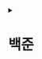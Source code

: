<details>
<summary><h1>백준</h1></summary>

---

<details>
<summary><h2>[GOLD] 문제 목록</h2></summary>

 <details>
  <summary>
   <h3> 2636번 - 치즈 </h3>
  </summary>

- 출처: [ 백준 ](https://www.acmicpc.net/problem/2636)
- 문제 유형:
    - 구현
    - 그래프 이론
    - 그래프 탐색
    - 시뮬레이션
    - 너비 우선 탐색
    - 격자 그래프
- 난이도: 골드 4
- 과제 날짜 : 2025년 08월 04일
- 과제 완료 날짜 : 2025년 08월 05일
</details>

---

 <details>
  <summary>
   <h3> 16927번 - 배열 돌리기 2 </h3>
  </summary>

- 출처: [ 백준 ](https://www.acmicpc.net/problem/16927)
- 문제 유형:
    - 구현
- 난이도: 골드 5
- 과제 날짜 : 2025년 08월 06일
- 과제 완료 날짜 : 2025년 08월 08일
</details>

---

 <details>
  <summary>
   <h3> 16935번 - 배열 돌리기 3 </h3>
  </summary>

- 출처: [ 백준 ](https://www.acmicpc.net/problem/16935)
- 문제 유형:
    - 구현
- 난이도: 골드 5
- 과제 날짜 : 2025년 08월 08일
- 과제 완료 날짜 : 2025년 08월 13일
</details>

---

 <details>
  <summary>
   <h3> 17144번 - 미세먼지 안녕! </h3>
  </summary>

- 출처: [ 백준 ](https://www.acmicpc.net/problem/17144)
- 문제 유형:
    - 구현
    - 시뮬레이션
- 난이도: 골드 4
- 과제 날짜 : 2025년 0?월 ?일
- 과제 완료 날짜 : 2025년 08월 13일
</details>

---

 <details>
  <summary>
   <h3> 1074번 - Z </h3>
  </summary>

- 출처: [ 백준 ](https://www.acmicpc.net/problem/1074)
- 문제 유형:
    - 분할 정복
    - 재귀
- 난이도: 골드 5
- 과제 날짜 : 2025년 0?월 ?일
- 과제 완료 날짜 : 2025년 08월 14일
</details>

---

 <details>
  <summary>
   <h3> 2448번 - 별 찍기 - 11 </h3>
  </summary>

- 출처: [ 백준 ](https://www.acmicpc.net/problem/2448)
- 문제 유형:
    - 재귀
- 난이도: 골드 4
- 과제 날짜 : 2025년 0?월 ?일
- 과제 완료 날짜 : 2025 08월 25일
</details>

---

 <details>
  <summary>
   <h3> 10993번 - 별 찍기 - 18 </h3>
  </summary>

- 출처: [ 백준 ](https://www.acmicpc.net/problem/10993)
- 문제 유형:
    - 구현
    - 재귀
- 난이도: 골드 4
- 과제 날짜 : 2025년 0?월 ?일
- 과제 완료 날짜 :
</details>

---

 <details>
  <summary>
   <h3> 17471번 - 게리맨더링 </h3>
  </summary>

- 출처: [ 백준 ](https://www.acmicpc.net/problem/17471)
- 문제 유형:
    - 수학
    - 그래프 이론
    - 브루트포스 알고리즘
    - 그래프 탐색
    - 조합론
    - 너비 우선 탐색
    - 깊이 우선 탐색
    - 비트마스킹
- 난이도: 골드 3
- 과제 날짜 : 2025년 0?월 ?일
- 과제 완료 날짜 :
</details>

---

 <details>
  <summary>
   <h3> 11559번 - Puyo Puyo </h3>
  </summary>

- 출처: [ 백준 ](https://www.acmicpc.net/problem/11559)
- 문제 유형:
    - 구현
    - 그래프 이론
    - 그래프 탐색
    - 시뮬레이션
    - 너비 우선 탐색
- 난이도: 골드 4
- 과제 날짜 : 2025년 0?월 ?일
- 과제 완료 날짜 : 2025년 0?월 ?일
</details>

---

 <details>
  <summary>
   <h3> 9663번 - N-Queen </h3>
  </summary>

- 출처: [ 백준 ](https://www.acmicpc.net/problem/9663)
- 문제 유형:
    - 브루트포스 알고리즘
    - 백트래킹
- 난이도: 골드 4
- 과제 날짜 : 2025년 0?월 ?일
- 과제 완료 날짜 : 2025년 09월 02일
</details>

---

 <details>
  <summary>
   <h3> 10026번 - 적록색약 </h3>
  </summary>

- 출처: [ 백준 ](https://www.acmicpc.net/problem/10026)
- 문제 유형:
    - 그래프 이론
    - 그래프 탐색
    - 너비 우선 탐색
    - 깊이 우선 탐색
    - 격자 그래프
- 난이도: 골드 5
- 시작 날짜 : 2025년 09월 04일
- 완료 날짜 : 2025년 09월 04일
</details>

---

 <details>
  <summary>
   <h3> 1987번 - 알파벳 </h3>
  </summary>

- 출처: [ 백준 ](https://www.acmicpc.net/problem/1987)
- 문제 유형:
    - 그래프 이론
    - 그래프 탐색
    - 깊이 우선 탐색
    - 백트래킹
    - 격자 그래프
- 난이도: 골드 4
- 시작 날짜 : 2025년 09월 05일
- 완료 날짜 : 2025년 09월 05일
</details>

---

 <details>
  <summary>
   <h3> 1707번 - 이분 그래프 (다시 풀어보기 / 풀이 참고)</h3>
  </summary>

- 출처: [ 백준 ](https://www.acmicpc.net/problem/1707)
- 문제 유형:
    - 그래프 이론
    - 그래프 탐색
    - 너비 우선 탐색
    - 깊이 우선 탐색
    - 이분 그래프
- 난이도: 골드 4
- 시작 날짜 : 2025년 09월 08일
- 완료 날짜 : 2025년 09월 08일
</details>

---

 <details>
  <summary>
   <h3> 11729번 - 하노이 탑 이동 순서 (다시 풀어보기 / 풀이 참고)</h3>
  </summary>

- 출처: [ 백준 ](https://www.acmicpc.net/problem/11729)
- 문제 유형:
  - 재귀
- 난이도: 골드 5
- 시작 날짜 : 2025년 09월 12일
- 완료 날짜 : 2025년 09월 12일
</details>

---

 <details>
  <summary>
   <h3> 1461번 - 도서관</h3>
  </summary>

- 출처: [ 백준 ](https://www.acmicpc.net/problem/1461)
- 문제 유형:
  - 그리디
  - 정렬 알고리즘
- 난이도: 골드 4
- 시작 날짜 : 2025년 09월 12일
- 완료 날짜 : 
</details>

---

 <details>
  <summary>
   <h3> 7576번 - 토마토</h3>
  </summary>

- 출처: [ 백준 ](https://www.acmicpc.net/problem/7576)
- 문제 유형:
  - 그래프 이론
  - 그래프 탐색
  - 너비 우선 탐색
  - 최단 경로
  - 격자 그래프
- 난이도: 골드 5
- 시작 날짜 : 2025년 09월 24일
- 완료 날짜 : 2025년 09월 24일
</details>

---
</details>

---

<details>
<summary><h2>[SILVER] 문제 목록</h2></summary>

 <details>
  <summary>
   <h3> 2667번 - 단지번호붙이기 </h3>
  </summary>

- 출처: [ 백준 ](https://www.acmicpc.net/problem/2667)
- 문제 유형:
    - 그래프 이론
    - 그래프 탐색
    - 너비 우선 탐색
    - 깊이 우선 탐색
    - 격자 그래프
    - 플러드 필
- 난이도: 실버 1
- 과제 날짜 : 2025년 08월 05일
- 과제 완료 날짜 : 2025년 08월 05일
</details>

---

 <details>
  <summary>
   <h3> 2630번 - 색종이 만들기 </h3>
  </summary>

- 출처: [ 백준 ](https://www.acmicpc.net/problem/2630)
- 문제 유형:
    - 분할 정복
    - 재귀
- 난이도: 실버 2
- 과제 날짜 : 2025년 08월 05일
- 과제 완료 날짜 : 2025년 08월 13일
</details>

---

 <details>
  <summary>
   <h3> 1913번 - 달팽이 </h3>
  </summary>

- 출처: [ 백준 ](https://www.acmicpc.net/problem/1913)
- 문제 유형:
    - 구현
- 난이도: 실버 3
- 과제 날짜 : 2025년 08월 06일
- 과제 완료 날짜 : 2025년 08월 06일
</details>

---

 <details>
  <summary>
   <h3> 15649번 - N과 M (1) </h3>
  </summary>

- 출처: [ 백준 ](https://www.acmicpc.net/problem/15649)
- 문제 유형:
    - 백트래킹
- 난이도: 실버 3
- 과제 날짜 : 2025년 08월 06일
- 과제 완료 날짜 : 2025년 08월 08일
</details>

---

 <details>
  <summary>
   <h3> 2961번 - 도영이가 만든 맛있는 음식 </h3>
  </summary>

- 출처: [ 백준 ](https://www.acmicpc.net/problem/2961)
- 문제 유형:
    - 브루트포스 알고리즘
    - 비트마스킹
    - 백트래킹
- 난이도: 실버 2
- 과제 날짜 : 2025년 0?월 ?일
- 과제 완료 날짜 : 2025년 08월 27일
</details>

---

 <details>
  <summary>
   <h3> 15650번 - N과 M (2) </h3>
  </summary>

- 출처: [ 백준 ](https://www.acmicpc.net/problem/15650)
- 문제 유형:
    - 백트래킹
- 난이도: 실버 3
- 과제 날짜 : 2025년 0?월 ?일
- 과제 완료 날짜 : 2025년 09월 02일
</details>

---

 <details>
  <summary>
   <h3> 15651번 - N과 M (3) </h3>
  </summary>

- 출처: [ 백준 ](https://www.acmicpc.net/problem/15651)
- 문제 유형:
    - 백트래킹
- 난이도: 실버 3
- 과제 날짜 : 2025년 0?월 ?일
- 과제 완료 날짜 : 2025년 09월 02일
</details>

---

 <details>
  <summary>
   <h3> 15652번 - N과 M (4) </h3>
  </summary>

- 출처: [ 백준 ](https://www.acmicpc.net/problem/15652)
- 문제 유형:
    - 백트래킹
- 난이도: 실버 3
- 과제 날짜 : 2025년 0?월 ?일
- 과제 완료 날짜 : 2025년 09월 02일
</details>

---

 <details>
  <summary>
   <h3> 1992번 - 쿼드트리 </h3>
  </summary>

- 출처: [ 백준 ](https://www.acmicpc.net/problem/1992)
- 문제 유형:
    - 분할 정복
    - 재귀
- 난이도: 실버 1
- 시작 날짜 : 2025년 09월 04일
- 완료 날짜 : 2025년 09월 04일
</details>

---

 <details>
  <summary>
   <h3> 2606번 - 바이러스 </h3>
  </summary>

- 출처: [ 백준 ](https://www.acmicpc.net/problem/2606)
- 문제 유형:
    - 그래프 이론
    - 그래프 탐색
    - 너비 우선 탐색
    - 깊이 우선 탐색
- 난이도: 실버 3
- 시작 날짜 : 2025년 09월 04일
- 완료 날짜 : 2025년 09월 04일
</details>

---

 <details>
  <summary>
   <h3> 11725번 - 트리의 부모 찾기 </h3>
  </summary>

- 출처: [ 백준 ](https://www.acmicpc.net/problem/11725)
- 문제 유형:
    - 그래프 이론
    - 그래프 탐색
    - 트리
    - 너비 우선 탐색
    - 깊이 우선 탐색
- 난이도: 실버 2
- 시작 날짜 : 2025년 09월 04일
- 완료 날짜 : 2025년 09월 04일
</details>

---

 <details>
  <summary>
   <h3> 2468번 - 안전 영역 </h3>
  </summary>

- 출처: [ 백준 ](https://www.acmicpc.net/problem/2468)
- 문제 유형:
    - 그래프 이론
    - 브루트포스 알고리즘
    - 그래프 탐색
    - 너비 우선 탐색
    - 깊이 우선 탐색
    - 격자 그래프
- 난이도: 실버 1
- 시작 날짜 : 2025년 09월 04일
- 완료 날짜 : 2025년 09월 04일
</details>

---

 <details>
  <summary>
   <h3> 4963번 - 섬의 개수 </h3>
  </summary>

- 출처: [ 백준 ](https://www.acmicpc.net/problem/4963)
- 문제 유형:
    - 그래프 이론
    - 그래프 탐색
    - 너비 우선 탐색
    - 깊이 우선 탐색
    - 격자 그래프
    - 플러드 필
- 난이도: 실버 2
- 시작 날짜 : 2025년 09월 05일
- 완료 날짜 : 2025년 09월 05일
</details>

---

 <details>
  <summary>
   <h3> 2583번 - 영역 구하기 </h3>
  </summary>

- 출처: [ 백준 ](https://www.acmicpc.net/problem/2583)
- 문제 유형:
    - 그래프 이론
    - 그래프 탐색
    - 너비 우선 탐색
    - 깊이 우선 탐색
    - 격자 그래프
    - 플러드 필
- 난이도: 실버 1
- 시작 날짜 : 2025년 09월 05일
- 완료 날짜 : 2025년 09월 05일
</details>

---

 <details>
  <summary>
   <h3> 2644번 - 촌수계산 </h3>
  </summary>

- 출처: [ 백준 ](https://www.acmicpc.net/problem/2644)
- 문제 유형:
    - 그래프 이론
    - 그래프 탐색
    - 너비 우선 탐색
    - 깊이 우선 탐색
- 난이도: 실버 2
- 시작 날짜 : 2025년 09월 05일
- 완료 날짜 : 2025년 09월 05일
</details>

---

 <details>
  <summary>
   <h3> 2839번 - 설탕 배달</h3>
  </summary>

- 출처: [ 백준 ](https://www.acmicpc.net/problem/2839)
- 문제 유형:
    - 수학
    - 다이나믹 프로그래밍
    - 그리디 알고리즘
- 난이도: 실버 4
- 시작 날짜 : 2025년 09월 08일
- 완료 날짜 : 2025년 09월 08일
</details>

---

 <details>
  <summary>
   <h3> 1463번 - 1로 만들기</h3>
  </summary>

- 출처: [ 백준 ](https://www.acmicpc.net/problem/1463)
- 문제 유형:
    - 다이나믹 프로그래밍
- 난이도: 실버 3
- 시작 날짜 : 2025년 09월 08일
- 완료 날짜 : 2025년 09월 ??일
</details>

</details>

---

</details>